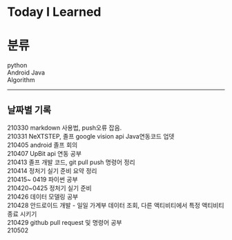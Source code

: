 # Today I Learned

# 분류
python <br/>
Android Java <br/>
Algorithm <br/>

-----------------------------------------------
## 날짜별 기록
210330 markdown 사용법, push오류 잡음. <br/>
210331 NeXTSTEP, 졸프 google vision api Java연동코드 업뎃 <br/>
210405 android 졸프 회의 <br/>
210407 UpBit api 연동 공부 <br/>
210413 졸프 개발 코드, git pull push 명령어 정리<br/>
210414 정처기 실기 준비 요약 정리 <br/>
210415~ 0419 파이썬 공부 <br/>
210420~0425 정처기 실기 준비<br/>
210426 데이터 모델링 공부<br/>
210428 안드로이드 개발 - 일일 가계부 데이터 조회, 다른 액티비티에서 특정 액티비티 종료 시키기<br/>
210429 github pull request 및 명령어 공부<br/>
210502  <br/>
<br/>
<br/><br/><br/><br/><br/><br/><br/><br/><br/><br/><br/><br/><br/><br/><br/><br/><br/><br/><br/><br/><br/><br/><br/><br/><br/><br/><br/><br/><br/><br/><br/><br/><br/><br/><br/><br/><br/><br/><br/><br/><br/><br/><br/><br/><br/><br/><br/><br/><br/><br/><br/><br/><br/><br/><br/><br/><br/><br/><br/><br/><br/><br/><br/><br/><br/><br/><br/><br/><br/><br/><br/><br/><br/><br/><br/><br/><br/><br/><br/><br/><br/><br/><br/>
